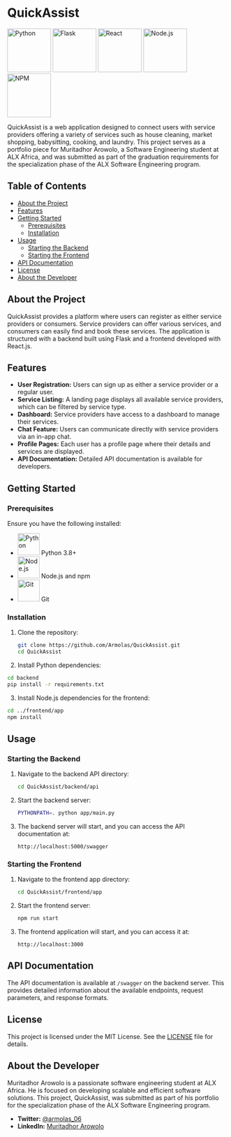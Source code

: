 # QuickAssist

<img src="https://www.python.org/static/community_logos/python-logo-master-v3-TM.png" alt="Python" width="100"/> 
<img src="https://flask.palletsprojects.com/en/2.0.x/_images/flask-logo.png" alt="Flask" width="100"/> 
<img src="https://upload.wikimedia.org/wikipedia/commons/a/a7/React-icon.svg" alt="React" width="100"/> 
<img src="https://nodejs.org/static/images/logo.svg" alt="Node.js" width="100"/> 
<img src="https://upload.wikimedia.org/wikipedia/commons/d/db/Npm-logo.svg" alt="NPM" width="100"/> 

QuickAssist is a web application designed to connect users with service providers offering a variety of services such as house cleaning, market shopping, babysitting, cooking, and laundry. This project serves as a portfolio piece for Muritadhor Arowolo, a Software Engineering student at ALX Africa, and was submitted as part of the graduation requirements for the specialization phase of the ALX Software Engineering program.

## Table of Contents
- [About the Project](#about-the-project)
- [Features](#features)
- [Getting Started](#getting-started)
  - [Prerequisites](#prerequisites)
  - [Installation](#installation)
- [Usage](#usage)
  - [Starting the Backend](#starting-the-backend)
  - [Starting the Frontend](#starting-the-frontend)
- [API Documentation](#api-documentation)
- [License](#license)
- [About the Developer](#about-the-developer)

## About the Project

QuickAssist provides a platform where users can register as either service providers or consumers. Service providers can offer various services, and consumers can easily find and book these services. The application is structured with a backend built using Flask and a frontend developed with React.js.

## Features
- **User Registration:** Users can sign up as either a service provider or a regular user.
- **Service Listing:** A landing page displays all available service providers, which can be filtered by service type.
- **Dashboard:** Service providers have access to a dashboard to manage their services.
- **Chat Feature:** Users can communicate directly with service providers via an in-app chat.
- **Profile Pages:** Each user has a profile page where their details and services are displayed.
- **API Documentation:** Detailed API documentation is available for developers.

## Getting Started

### Prerequisites
Ensure you have the following installed:
- <img src="https://www.python.org/static/community_logos/python-logo-master-v3-TM.png" alt="Python" width="50"/> Python 3.8+
- <img src="https://nodejs.org/static/images/logo.svg" alt="Node.js" width="50"/> Node.js and npm
- <img src="https://upload.wikimedia.org/wikipedia/commons/e/e0/Git-logo.svg" alt="Git" width="50"/> Git

### Installation
1. Clone the repository:
   ```bash
   git clone https://github.com/Armolas/QuickAssist.git
   cd QuickAssist
   ```
2. Install Python dependencies:
  ```bash
  cd backend
  pip install -r requirements.txt
  ```
3. Install Node.js dependencies for the frontend:
  ```bash
  cd ../frontend/app
  npm install
  ```

## Usage

### Starting the Backend
1. Navigate to the backend API directory:
   ```bash
   cd QuickAssist/backend/api
   ```
2. Start the backend server:
   ```bash
   PYTHONPATH=. python app/main.py
   ```
3. The backend server will start, and you can access the API documentation at:
   ```
   http://localhost:5000/swagger
   ```

### Starting the Frontend
1. Navigate to the frontend app directory:
   ```bash
   cd QuickAssist/frontend/app
   ```
2. Start the frontend server:
   ```bash
   npm run start
   ```
3. The frontend application will start, and you can access it at:
   ```arduino
   http://localhost:3000
   ```

## API Documentation

The API documentation is available at `/swagger` on the backend server. This provides detailed information about the available endpoints, request parameters, and response formats.

## License

This project is licensed under the MIT License. See the [LICENSE](LICENSE) file for details.

## About the Developer

Muritadhor Arowolo is a passionate software engineering student at ALX Africa. He is focused on developing scalable and efficient software solutions. This project, QuickAssist, was submitted as part of his portfolio for the specialization phase of the ALX Software Engineering program.

- **Twitter:** [@armolas_06](https://x.com/armolas_06)
- **LinkedIn:** [Muritadhor Arowolo](https://www.linkedin.com/in/muritadhorarowolo)
